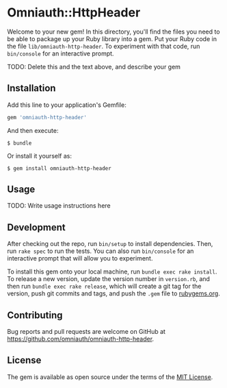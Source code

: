 # Omniauth::HttpHeader

Welcome to your new gem! In this directory, you'll find the files you need to be able to package up your Ruby library into a gem. Put your Ruby code in the file `lib/omniauth-http-header`. To experiment with that code, run `bin/console` for an interactive prompt.

TODO: Delete this and the text above, and describe your gem

## Installation

Add this line to your application's Gemfile:

```ruby
gem 'omniauth-http-header'
```

And then execute:

    $ bundle

Or install it yourself as:

    $ gem install omniauth-http-header

## Usage

TODO: Write usage instructions here

## Development

After checking out the repo, run `bin/setup` to install dependencies. Then, run `rake spec` to run the tests. You can also run `bin/console` for an interactive prompt that will allow you to experiment.

To install this gem onto your local machine, run `bundle exec rake install`. To release a new version, update the version number in `version.rb`, and then run `bundle exec rake release`, which will create a git tag for the version, push git commits and tags, and push the `.gem` file to [rubygems.org](https://rubygems.org).

## Contributing

Bug reports and pull requests are welcome on GitHub at https://github.com/omniauth/omniauth-http-header.

## License

The gem is available as open source under the terms of the [MIT License](http://opensource.org/licenses/MIT).

